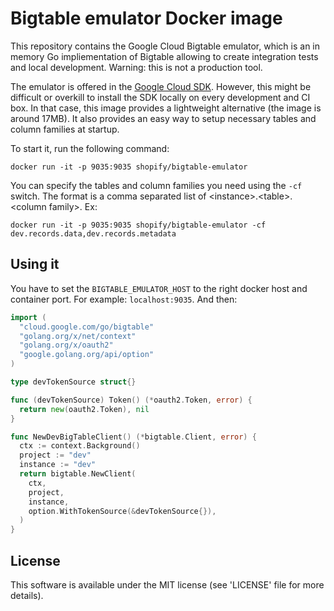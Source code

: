 # Bigtable emulator Docker image

This repository contains the Google Cloud Bigtable emulator, which is an in memory Go impliementation of Bigtable allowing to create integration tests and local development. Warning: this is not a production tool.

The emulator is offered in the [Google Cloud SDK](https://cloud.google.com/bigtable/docs/emulator). However, this might be difficult or overkill to install the SDK locally on every development and CI box. In that case, this image provides a lightweight alternative (the image is around 17MB). It also provides an easy way to setup necessary tables and column families at startup.

To start it, run the following command:

```
docker run -it -p 9035:9035 shopify/bigtable-emulator
```

You can specify the tables and column families you need using the `-cf` switch. The format is a comma separated list of &lt;instance>.&lt;table>.&lt;column family>. Ex:

```
docker run -it -p 9035:9035 shopify/bigtable-emulator -cf dev.records.data,dev.records.metadata
```

## Using it

You have to set the `BIGTABLE_EMULATOR_HOST` to the right docker host and container port. For example: `localhost:9035`. And then:

```go
import (
  "cloud.google.com/go/bigtable"
  "golang.org/x/net/context"
  "golang.org/x/oauth2"
  "google.golang.org/api/option"
)

type devTokenSource struct{}

func (devTokenSource) Token() (*oauth2.Token, error) {
  return new(oauth2.Token), nil
}

func NewDevBigTableClient() (*bigtable.Client, error) {
  ctx := context.Background()
  project := "dev"
  instance := "dev"
  return bigtable.NewClient(
    ctx, 
    project, 
    instance,
    option.WithTokenSource(&devTokenSource{}),
  )
}

```

## License

This software is available under the MIT license (see 'LICENSE' file for more details).
